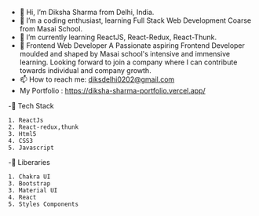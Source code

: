- 👋 Hi, I’m Diksha Sharma from Delhi, India.
- 👀 I’m a coding enthusiast, learning Full Stack Web Development Coarse from Masai School. 
- 🌱 I’m currently learning ReactJS, React-Redux, React-Thunk.
- 💞️ Frontend Web Developer
     A Passionate aspiring Frontend Developer moulded and shaped by Masai school's intensive and immensive learning. Looking forward to join a company where I can contribute towards individual and company growth.
- 📫 How to reach me: diksdelhi0202@gmail.com
- My Portfolio : https://diksha-sharma-portfolio.vercel.app/

-🔭 Tech Stack

    1. ReactJs
    2. React-redux,thunk
    3. Html5
    4. CSS3
    5. Javascript
    
-🔭 Liberaries

    1. Chakra UI
    3. Bootstrap
    3. Material UI
    4. React
    5. Styles Components

<!---
diksha020202/diksha020202 is a ✨ special ✨ repository because its `README.md` (this file) appears on your GitHub profile.
You can click the Preview link to take a look at your changes.
--->
